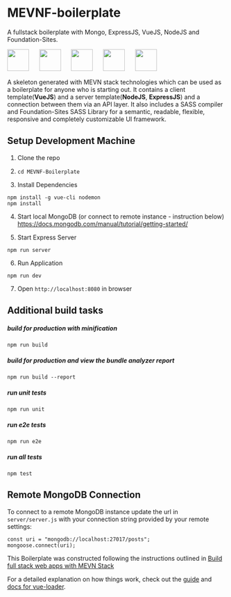 # MEVNF-boilerplate
A fullstack boilerplate with Mongo, ExpressJS, VueJS, NodeJS and Foundation-Sites.

<img src="https://encrypted-tbn0.gstatic.com/images?q=tbn:ANd9GcSOOiKh1Xk5RDZFKPkVXYfi8U-t2cuotiAOR7G_7w_HWXfV02TMnd9wnVM" height="50" /> &nbsp;&nbsp;&nbsp;&nbsp;&nbsp;<img src="https://i.cloudup.com/zfY6lL7eFa-3000x3000.png" height="50" /> &nbsp;&nbsp;&nbsp;&nbsp;&nbsp;<img src="/docs/Vue.js_Logo.svg.png" height="50" />  &nbsp;&nbsp;&nbsp;&nbsp;&nbsp;<img src="https://upload.wikimedia.org/wikipedia/commons/7/7e/Node.js_logo_2015.svg" height="50" />  &nbsp;&nbsp;&nbsp;&nbsp;&nbsp;<img src="https://zurb-dot-com-prod.s3.amazonaws.com/asset/665/raw_2Fef82d607-243f-4eda-922c-f1e42ddf7a39_2FFoundation-for-Sites.png" height="50" />

A skeleton generated with MEVN stack technologies which can be used as a boilerplate for anyone who is starting out. It contains a client template(**VueJS**) and a server template(**NodeJS**, **ExpressJS**) and a connection between them via an API layer. It also includes a SASS compiler and Foundation-Sites SASS Library for a semantic, readable, flexible, responsive and completely customizable UI framework.


## Setup Development Machine
1. Clone the repo

2. `cd MEVNF-Boilerplate`

3. Install Dependencies
```
npm install -g vue-cli nodemon
npm install
```

4. Start local MongoDB (or connect to remote instance - instruction below)
https://docs.mongodb.com/manual/tutorial/getting-started/


5. Start Express Server
```
npm run server
```

6. Run Application
```
npm run dev
```

7. Open `http://localhost:8080` in browser


## Additional build tasks
##### build for production with minification
```
npm run build
```

##### build for production and view the bundle analyzer report
```
npm run build --report
```

##### run unit tests
```
npm run unit
```

##### run e2e tests
```
npm run e2e
```

##### run all tests
```
npm test
```


## Remote MongoDB Connection
To connect to a remote MongoDB instance update the url in `server/server.js` with your connection string provided by your remote settings:
```
const uri = "mongodb://localhost:27017/posts";
mongoose.connect(uri);
```

This Boilerplate was constructed following the instructions outlined in [Build full stack web apps with MEVN Stack](https://medium.com/@anaida07/mevn-stack-application-part-1-3a27b61dcae0)

For a detailed explanation on how things work, check out the [guide](http://vuejs-templates.github.io/webpack/) and [docs for vue-loader](http://vuejs.github.io/vue-loader).
